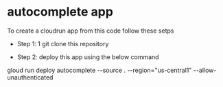 # autocomplete app



To create a cloudrun app from this code follow these setps
- Step 1: 1 git clone this repository

- Step 2: deploy this app using the below command

gloud run deploy autocomplete   --source .   --region="us-central1"   --allow-unauthenticated

